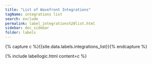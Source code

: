 ```yaml
---
title: "List of Wavefront Integrations"
tagName: integrations list
search: exclude
permalink: label_integrations%20list.html
sidebar: doc_sidebar
folder: labels
---
```


{% capture c %}{{site.data.labels.integrations_list}}{% endcapture %}

{% include labellogic.html content=c %}
